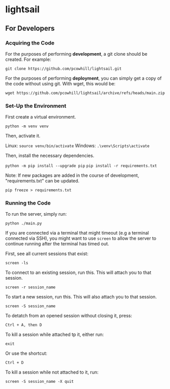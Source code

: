 # lightsail

## For Developers

### Acquiring the Code

For the purposes of performing **development**, a git clone should be created.  For example:

`git clone https://github.com/pcowhill/lightsail.git`

For the purposes of performing **deployment**, you can simply get a copy of the code without using
git.  With wget, this would be:

`wget https://github.com/pcowhill/lightsail/archive/refs/heads/main.zip`

### Set-Up the Environment

First create a virtual environment.

`python -m venv venv`

Then, activate it.

Linux: `source venv/bin/activate`
Windows: `.\venv\Scripts\activate`

Then, install the necessary dependencies.

`python -m pip install --upgrade pip`
`pip install -r requirements.txt`

Note: If new packages are added in the course of development, "requirements.txt" can be updated.

`pip freeze > requirements.txt`

### Running the Code

To run the server, simply run:

`python ./main.py`

If you are connected via a terminal that might timeout (e.g a terminal connected via SSH), you might want to use `screen` to allow the server to continue running after the terminal has timed out.

First, see all current sessions that exist:

`screen -ls`

To connect to an existing session, run this.  This will attach you to that session.

`screen -r session_name`

To start a new session, run this.  This will also attach you to that session.

`screen -S session_name`

To detatch from an opened session without closing it, press:

`Ctrl + A, then D`

To kill a session while attached tp it, either run:

`exit`

Or use the shortcut:

`Ctrl + D`

To kill a session while not attached to it, run:

`screen -S session_name -X quit`